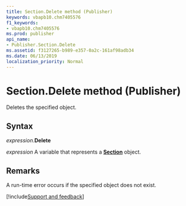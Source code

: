 ```yaml
---
title: Section.Delete method (Publisher)
keywords: vbapb10.chm7405576
f1_keywords:
- vbapb10.chm7405576
ms.prod: publisher
api_name:
- Publisher.Section.Delete
ms.assetid: f3127265-b989-e357-0a2c-161af98adb34
ms.date: 06/13/2019
localization_priority: Normal
---
```



# Section.Delete method (Publisher)

Deletes the specified object.


## Syntax

_expression_.**Delete**

_expression_ A variable that represents a **[Section](Publisher.Section.md)** object.


## Remarks

A run-time error occurs if the specified object does not exist.


[!include[Support and feedback](~/includes/feedback-boilerplate.md)]